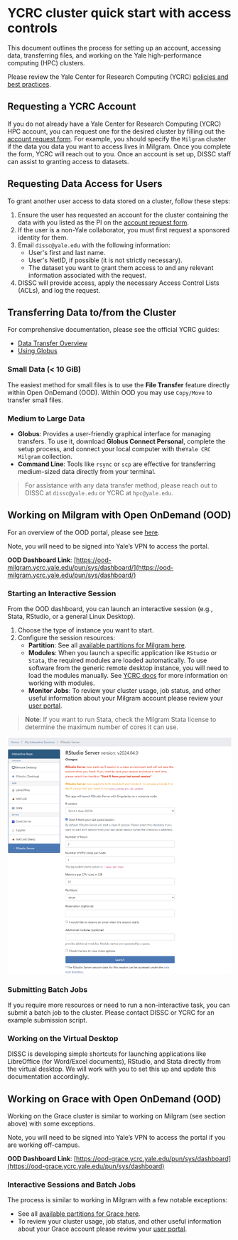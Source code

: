 # YCRC cluster quick start with access controls

This document outlines the process for setting up an account, accessing data, transferring files, and working on the Yale high-performance computing (HPC) clusters.

Please review the Yale Center for Research Computing (YCRC) [policies and best practices](https://docs.ycrc.yale.edu/clusters-at-yale/access/accounts/).

## Requesting a YCRC Account

If you do not already have a Yale Center for Research Computing (YCRC) HPC account, you can request one for the desired cluster by filling out the [account request form](https://research.computing.yale.edu/support/hpc/account-request). For example, you should specify the `Milgram` cluster if the data you data you want to access lives in Milgram. Once you complete the form, YCRC will reach out to you. Once an account is set up, DISSC staff can assist to granting access to datasets.

## Requesting Data Access for Users

To grant another user access to data stored on a cluster, follow these steps:

1.  Ensure the user has requested an account for the cluster containing the data with you listed as the PI on the [account request form](https://research.computing.yale.edu/support/hpc/account-request).
2.  If the user is a non-Yale collaborator, you must first request a sponsored identity for them.
3.  Email `dissc@yale.edu` with the following information:
    * User's first and last name.
    * User's NetID, if possible (it is not strictly necessary).
    * The dataset you want to grant them access to and any relevant information associated with the request.
4.  DISSC will provide access, apply the necessary Access Control Lists (ACLs), and log the request.

## Transferring Data to/from the Cluster

For comprehensive documentation, please see the official YCRC guides:

* [Data Transfer Overview](https://docs.ycrc.yale.edu/data/transfer/)
* [Using Globus](https://docs.ycrc.yale.edu/data/globus/)

### Small Data (< 10 GiB)

The easiest method for small files is to use the **File Transfer** feature directly within Open OnDemand (OOD). Within OOD you may use `Copy/Move` to transfer small files.

### Medium to Large Data

* **Globus**: Provides a user-friendly graphical interface for managing transfers. To use it, download **Globus Connect Personal**, complete the setup process, and connect your local computer with the`Yale CRC Milgram` collection.
* **Command Line**: Tools like `rsync` or `scp` are effective for transferring medium-sized data directly from your terminal.

> For assistance with any data transfer method, please reach out to DISSC at `dissc@yale.edu` or YCRC at `hpc@yale.edu`.

## Working on Milgram with Open OnDemand (OOD)

For an overview of the OOD portal, please see [here](https://dissc-yale.github.io/docs/hpc/ood.html).

Note, you will need to be signed into Yale’s VPN to access the portal.

**OOD Dashboard Link**: [https://ood-milgram.ycrc.yale.edu/pun/sys/dashboard/](https://ood-milgram.ycrc.yale.edu/pun/sys/dashboard/)

### Starting an Interactive Session

From the OOD dashboard, you can launch an interactive session (e.g., Stata, RStudio, or a general Linux Desktop).

1.  Choose the type of instance you want to start.
2.  Configure the session resources:
    * **Partition**: See all [available partitions for Milgram here](https://docs.ycrc.yale.edu/clusters/milgram/).
    * **Modules**: When you launch a specific application like `RStudio` or `Stata`, the required modules are loaded automatically. To use software from the generic remote desktop instance, you will need to load the modules manually. See [YCRC docs](https://docs.ycrc.yale.edu/applications/modules/) for more information on working with modules.
    * **Monitor Jobs**: To review your cluster usage, job status, and other useful information about your Milgram account please review your [user portal](https://ood-milgram.ycrc.yale.edu/pun/sys/ycrc_userportal/).

> **Note**: If you want to run Stata, check the Milgram Stata license to determine the maximum number of cores it can use.

<div style="text-align: center;">
  <img src="../img/rstudio_milgram_params.png" alt="RStudio Milgram Params" style="width: 750px;">
</div>

### Submitting Batch Jobs

If you require more resources or need to run a non-interactive task, you can submit a batch job to the cluster. Please contact DISSC or YCRC for an example submission script.

### Working on the Virtual Desktop

DISSC is developing simple shortcuts for launching applications like LibreOffice (for Word/Excel documents), RStudio, and Stata directly from the virtual desktop. We will work with you to set this up and update this documentation accordingly.

## Working on Grace with Open OnDemand (OOD)

Working on the Grace cluster is similar to working on Milgram (see section above) with some exceptions. 

Note, you will need to be signed into Yale’s VPN to access the portal if you are working off-campus.

**OOD Dashboard Link**: [https://ood-grace.ycrc.yale.edu/pun/sys/dashboard](https://ood-grace.ycrc.yale.edu/pun/sys/dashboard)

### Interactive Sessions and Batch Jobs

The process is similar to working in Milgram with a few notable exceptions:

* See all [available partitions for Grace here](https://docs.ycrc.yale.edu/clusters/grace/).
* To review your cluster usage, job status, and other useful information about your Grace account please review your [user portal](https://ood-grace.ycrc.yale.edu/pun/sys/ycrc_userportal).
